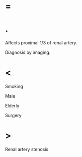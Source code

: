 # =

# .

Affects proximal 1/3 of renal artery.

Diagnosis by imaging.

# <

Smoking

Male

Elderly

Surgery

# >

Renal artery stenosis
